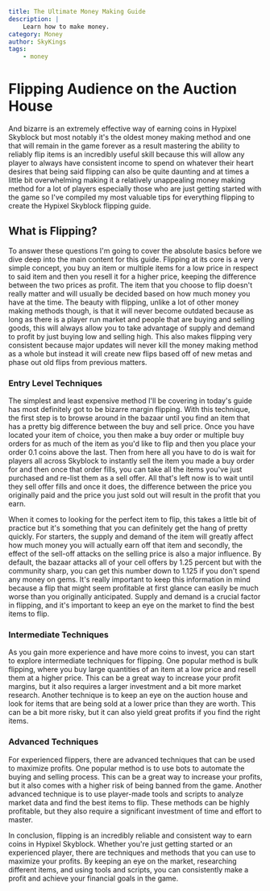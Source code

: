 ```yaml {metadata}
title: The Ultimate Money Making Guide
description: |
    Learn how to make money.
category: Money
author: SkyKings
tags:
    - money 
```

Flipping Audience on the Auction House
======================================

And bizarre is an extremely effective way of earning coins in Hypixel Skyblock but most notably it's the oldest money making method and one that will remain in the game forever as a result mastering the ability to reliably flip items is an incredibly useful skill because this will allow any player to always have consistent income to spend on whatever their heart desires that being said flipping can also be quite daunting and at times a little bit overwhelming making it a relatively unappealing money making method for a lot of players especially those who are just getting started with the game so I've compiled my most valuable tips for everything flipping to create the Hypixel Skyblock flipping guide.

What is Flipping?
-----------------

To answer these questions I'm going to cover the absolute basics before we dive deep into the main content for this guide. Flipping at its core is a very simple concept, you buy an item or multiple items for a low price in respect to said item and then you resell it for a higher price, keeping the difference between the two prices as profit. The item that you choose to flip doesn't really matter and will usually be decided based on how much money you have at the time. The beauty with flipping, unlike a lot of other money making methods though, is that it will never become outdated because as long as there is a player run market and people that are buying and selling goods, this will always allow you to take advantage of supply and demand to profit by just buying low and selling high. This also makes flipping very consistent because major updates will never kill the money making method as a whole but instead it will create new flips based off of new metas and phase out old flips from previous matters.

### Entry Level Techniques

The simplest and least expensive method I'll be covering in today's guide has most definitely got to be bizarre margin flipping. With this technique, the first step is to browse around in the bazaar until you find an item that has a pretty big difference between the buy and sell price. Once you have located your item of choice, you then make a buy order or multiple buy orders for as much of the item as you'd like to flip and then you place your order 0.1 coins above the last. Then from here all you have to do is wait for players all across Skyblock to instantly sell the item you made a buy order for and then once that order fills, you can take all the items you've just purchased and re-list them as a sell offer. All that's left now is to wait until they sell offer fills and once it does, the difference between the price you originally paid and the price you just sold out will result in the profit that you earn.

When it comes to looking for the perfect item to flip, this takes a little bit of practice but it's something that you can definitely get the hang of pretty quickly. For starters, the supply and demand of the item will greatly affect how much money you will actually earn off that item and secondly, the effect of the sell-off attacks on the selling price is also a major influence. By default, the bazaar attacks all of your cell offers by 1.25 percent but with the community sharp, you can get this number down to 1.125 if you don't spend any money on gems. It's really important to keep this information in mind because a flip that might seem profitable at first glance can easily be much worse than you originally anticipated. Supply and demand is a crucial factor in flipping, and it's important to keep an eye on the market to find the best items to flip.

### Intermediate Techniques

As you gain more experience and have more coins to invest, you can start to explore intermediate techniques for flipping. One popular method is bulk flipping, where you buy large quantities of an item at a low price and resell them at a higher price. This can be a great way to increase your profit margins, but it also requires a larger investment and a bit more market research. Another technique is to keep an eye on the auction house and look for items that are being sold at a lower price than they are worth. This can be a bit more risky, but it can also yield great profits if you find the right items.

### Advanced Techniques

For experienced flippers, there are advanced techniques that can be used to maximize profits. One popular method is to use bots to automate the buying and selling process. This can be a great way to increase your profits, but it also comes with a higher risk of being banned from the game. Another advanced technique is to use player-made tools and scripts to analyze market data and find the best items to flip. These methods can be highly profitable, but they also require a significant investment of time and effort to master.

In conclusion, flipping is an incredibly reliable and consistent way to earn coins in Hypixel Skyblock. Whether you're just getting started or an experienced player, there are techniques and methods that you can use to maximize your profits. By keeping an eye on the market, researching different items, and using tools and scripts, you can consistently make a profit and achieve your financial goals in the game.
